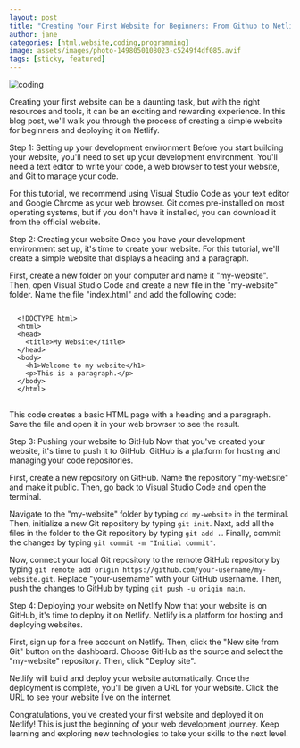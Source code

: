 ```yaml
---
layout: post
title: "Creating Your First Website for Beginners: From Github to Netlify"
author: jane
categories: [html,website,coding,programming]
image: assets/images/photo-1498050108023-c5249f4df085.avif
tags: [sticky, featured]
---
```


<div>
<img src="/assets/images/photo-1498050108023-c5249f4df085.avif" alt="coding">
    <div class="min-h-[20px] flex flex-col items-start gap-4 whitespace-pre-wrap"><div class="markdown prose w-full break-words dark:prose-invert light"><p>Creating your first website can be a daunting task, but with the right resources and tools, it can be an exciting and rewarding experience. In this blog post, we'll walk you through the process of creating a simple website for beginners and deploying it on Netlify.</p><p>Step 1: Setting up your development environment
Before you start building your website, you'll need to set up your development environment. You'll need a text editor to write your code, a web browser to test your website, and Git to manage your code.</p><p>For this tutorial, we recommend using Visual Studio Code as your text editor and Google Chrome as your web browser. Git comes pre-installed on most operating systems, but if you don't have it installed, you can download it from the official website.</p><p>Step 2: Creating your website
Once you have your development environment set up, it's time to create your website. For this tutorial, we'll create a simple website that displays a heading and a paragraph.</p><p>First, create a new folder on your computer and name it "my-website". Then, open Visual Studio Code and create a new file in the "my-website" folder. Name the file "index.html" and add the following code:</p>
<pre>
<code>
  &lt;!DOCTYPE html&gt;
  &lt;html&gt;
  &lt;head&gt;
	&lt;title&gt;My Website&lt;/title&gt;
  &lt;/head&gt;
  &lt;body&gt;
	&lt;h1&gt;Welcome to my website&lt;/h1&gt;
	&lt;p&gt;This is a paragraph.&lt;/p&gt;
  &lt;/body&gt;
  &lt;/html&gt;
</code>
</pre>

<p>This code creates a basic HTML page with a heading and a paragraph. Save the file and open it in your web browser to see the result.</p><p>Step 3: Pushing your website to GitHub
Now that you've created your website, it's time to push it to GitHub. GitHub is a platform for hosting and managing your code repositories.</p><p>First, create a new repository on GitHub. Name the repository "my-website" and make it public. Then, go back to Visual Studio Code and open the terminal.</p><p>Navigate to the "my-website" folder by typing <code>cd my-website</code> in the terminal. Then, initialize a new Git repository by typing <code>git init</code>. Next, add all the files in the folder to the Git repository by typing <code>git add .</code>. Finally, commit the changes by typing <code>git commit -m "Initial commit"</code>.</p><p>Now, connect your local Git repository to the remote GitHub repository by typing <code>git remote add origin https://github.com/your-username/my-website.git</code>. Replace "your-username" with your GitHub username. Then, push the changes to GitHub by typing <code>git push -u origin main</code>.</p><p>Step 4: Deploying your website on Netlify
Now that your website is on GitHub, it's time to deploy it on Netlify. Netlify is a platform for hosting and deploying websites.</p><p>First, sign up for a free account on Netlify. Then, click the "New site from Git" button on the dashboard. Choose GitHub as the source and select the "my-website" repository. Then, click "Deploy site".</p><p>Netlify will build and deploy your website automatically. Once the deployment is complete, you'll be given a URL for your website. Click the URL to see your website live on the internet.</p><p>Congratulations, you've created your first website and deployed it on Netlify! This is just the beginning of your web development journey. Keep learning and exploring new technologies to take your skills to the next level.</p></div></div>
